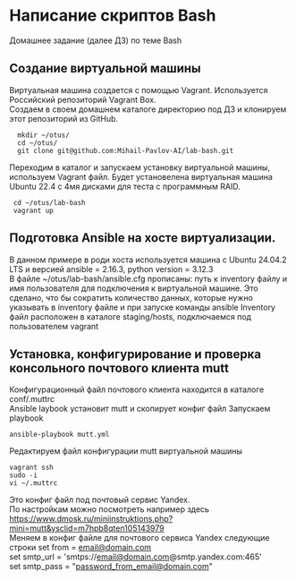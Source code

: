 # Написание скриптов Bash
Домашнее задание (далее ДЗ) по теме Bash
## Создание виртуальной машины
Виртуальная машина создается с помощью Vagrant. Используется Российский репозиторий Vagrant Box.  
Создаем в своем домашнем каталоге директорию под ДЗ и клонируем этот репозиторий из GitHub.
```
  mkdir ~/otus/
  cd ~/otus/
  git clone git@github.com:Mihail-Pavlov-AI/lab-bash.git
```
Переходим в каталог и запускаем установку виртуальной машины, используем Vagrant файл. Будет установелена виртуальная машина Ubuntu 22.4 с 4мя дисками для теста с программным RAID.
```
 cd ~/otus/lab-bash
 vagrant up 
```
## Подготовка Ansible на хосте виртуализации.
В данном примере в роди хоста используется машина с Ubuntu 24.04.2 LTS и версией ansible = 2.16.3, python version = 3.12.3  
В файле ~/otus/lab-bash/ansible.cfg прописаны: путь к  inventory файлу и имя пользователя для подключения к виртуальной машине.
Это сделано, что бы сократить количество данных, которые нужно указывать в inventory файле и при запуске команды ansible
Inventory файл расположен в каталоге staging/hosts, подключаемся под пользователем vagrant
## Установка, конфигурирование и проверка консольного почтового клиента mutt
Конфигурационный файл почтового клиента находится в каталоге conf/.muttrc  
Ansible laybook установит mutt и скопирует конфиг файл
Запускаем playbook
```
ansible-playbook mutt.yml
```
Редактируем файл конфигурации mutt виртуальной машины
```
vagrant ssh
sudo -i
vi ~/.muttrc
```
Это конфиг файл под почтовый сервис Yandex.  
По настройкам можно посмотреть например здесь  
https://www.dmosk.ru/miniinstruktions.php?mini=mutt&ysclid=m7hpb8qten105143979  
Меняем в конфиг файле для почтового сервиса Yandex следующие строки
set from = email@domain.com  
set smtp_url = 'smtps://email@domain.com@smtp.yandex.com:465'  
set smtp_pass = "password_from_email@domain.com"  
